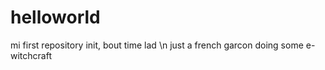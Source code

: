 # helloworld
mi first repository init, bout time lad \n
just a french garcon doing some e-witchcraft
